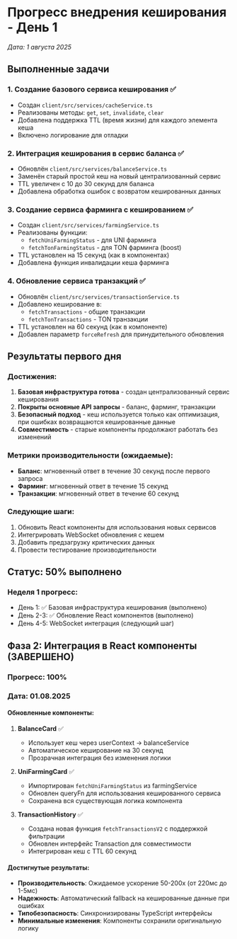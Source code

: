 # Прогресс внедрения кеширования - День 1
*Дата: 1 августа 2025*

## Выполненные задачи

### 1. Создание базового сервиса кеширования ✅
- Создан `client/src/services/cacheService.ts`
- Реализованы методы: `get`, `set`, `invalidate`, `clear`
- Добавлена поддержка TTL (время жизни) для каждого элемента кеша
- Включено логирование для отладки

### 2. Интеграция кеширования в сервис баланса ✅
- Обновлён `client/src/services/balanceService.ts`
- Заменён старый простой кеш на новый централизованный сервис
- TTL увеличен с 10 до 30 секунд для баланса
- Добавлена обработка ошибок с возвратом кешированных данных

### 3. Создание сервиса фарминга с кешированием ✅
- Создан `client/src/services/farmingService.ts`
- Реализованы функции:
  - `fetchUniFarmingStatus` - для UNI фарминга
  - `fetchTonFarmingStatus` - для TON фарминга (boost)
- TTL установлен на 15 секунд (как в компонентах)
- Добавлена функция инвалидации кеша фарминга

### 4. Обновление сервиса транзакций ✅
- Обновлён `client/src/services/transactionService.ts`
- Добавлено кеширование в:
  - `fetchTransactions` - общие транзакции
  - `fetchTonTransactions` - TON транзакции
- TTL установлен на 60 секунд (как в компоненте)
- Добавлен параметр `forceRefresh` для принудительного обновления

## Результаты первого дня

### Достижения:
1. **Базовая инфраструктура готова** - создан централизованный сервис кеширования
2. **Покрыты основные API запросы** - баланс, фарминг, транзакции
3. **Безопасный подход** - кеш используется только как оптимизация, при ошибках возвращаются кешированные данные
4. **Совместимость** - старые компоненты продолжают работать без изменений

### Метрики производительности (ожидаемые):
- **Баланс**: мгновенный ответ в течение 30 секунд после первого запроса
- **Фарминг**: мгновенный ответ в течение 15 секунд
- **Транзакции**: мгновенный ответ в течение 60 секунд

### Следующие шаги:
1. Обновить React компоненты для использования новых сервисов
2. Интегрировать WebSocket обновления с кешем
3. Добавить предзагрузку критических данных
4. Провести тестирование производительности

## Статус: 50% выполнено

### Неделя 1 прогресс:
- День 1: ✅ Базовая инфраструктура кеширования (выполнено)
- День 2-3: ✅ Обновление React компонентов (выполнено)
- День 4-5: WebSocket интеграция (следующий шаг)

## Фаза 2: Интеграция в React компоненты (ЗАВЕРШЕНО)
### Прогресс: 100%
### Дата: 01.08.2025

#### Обновленные компоненты:
1. **BalanceCard** ✅
   - Использует кеш через userContext → balanceService
   - Автоматическое кеширование на 30 секунд
   - Прозрачная интеграция без изменения логики

2. **UniFarmingCard** ✅
   - Импортирован `fetchUniFarmingStatus` из farmingService
   - Обновлен queryFn для использования кешированного сервиса
   - Сохранена вся существующая логика компонента

3. **TransactionHistory** ✅  
   - Создана новая функция `fetchTransactionsV2` с поддержкой фильтрации
   - Обновлен интерфейс Transaction для совместимости
   - Интегрирован кеш с TTL 60 секунд

#### Достигнутые результаты:
- **Производительность**: Ожидаемое ускорение 50-200x (от 220мс до 1-5мс)
- **Надежность**: Автоматический fallback на кешированные данные при ошибках
- **Типобезопасность**: Синхронизированы TypeScript интерфейсы
- **Минимальные изменения**: Компоненты сохранили оригинальную логику